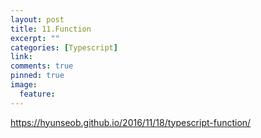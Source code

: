 ```yaml
---
layout: post
title: 11.Function
excerpt: ""
categories: [Typescript]
link:
comments: true
pinned: true
image:
  feature:
---
```


https://hyunseob.github.io/2016/11/18/typescript-function/
